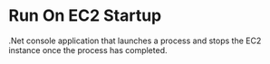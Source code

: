 Run On EC2 Startup
==================

.Net console application that launches a process and stops the EC2 instance once the process has completed.

